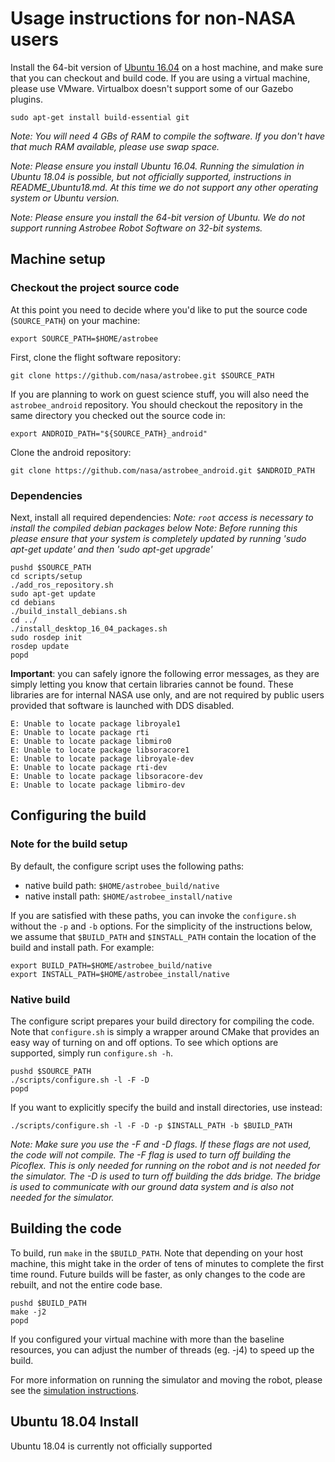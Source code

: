 # Usage instructions for non-NASA users

Install the 64-bit version of [Ubuntu 16.04](http://releases.ubuntu.com/16.04)
on a host machine, and make sure that you can checkout and build code.
If you are using a virtual machine, please use VMware. Virtualbox doesn't
support some of our Gazebo plugins.

    sudo apt-get install build-essential git

*Note: You will need 4 GBs of RAM to compile the software. If you don't have
that much RAM available, please use swap space.*

*Note: Please ensure you install Ubuntu 16.04. Running the simulation in Ubuntu 18.04 is possible, but not officially supported, instructions in README_Ubuntu18.md. At this time we do not support
any other operating system or Ubuntu version.*

*Note: Please ensure you install the 64-bit version of Ubuntu. We do not
support running Astrobee Robot Software on 32-bit systems.*

## Machine setup

### Checkout the project source code

At this point you need to decide where you'd like to put the source code
(`SOURCE_PATH`) on your machine:

    export SOURCE_PATH=$HOME/astrobee

First, clone the flight software repository:

    git clone https://github.com/nasa/astrobee.git $SOURCE_PATH


If you are planning to work on guest science stuff, you will also need the
`astrobee_android` repository. You should checkout the repository in the same
directory you checked out the source code in:

    export ANDROID_PATH="${SOURCE_PATH}_android"


Clone the android repository:

    git clone https://github.com/nasa/astrobee_android.git $ANDROID_PATH


### Dependencies

Next, install all required dependencies:
*Note: `root` access is necessary to install the compiled debian packages below*
*Note: Before running this please ensure that your system is completely updated
    by running 'sudo apt-get update' and then 'sudo apt-get upgrade'*

    pushd $SOURCE_PATH
    cd scripts/setup
    ./add_ros_repository.sh
    sudo apt-get update
    cd debians
    ./build_install_debians.sh
    cd ../
    ./install_desktop_16_04_packages.sh
    sudo rosdep init
    rosdep update
    popd

**Important**: you can safely ignore the following error messages, as they are simply letting you know that certain libraries cannot be found. These libraries are for internal NASA use only, and are not required by public users provided that software is launched with DDS disabled.

    E: Unable to locate package libroyale1
    E: Unable to locate package rti
    E: Unable to locate package libmiro0
    E: Unable to locate package libsoracore1
    E: Unable to locate package libroyale-dev
    E: Unable to locate package rti-dev
    E: Unable to locate package libsoracore-dev
    E: Unable to locate package libmiro-dev

## Configuring the build

### Note for the build setup
By default, the configure script uses the following paths:
  - native build path: `$HOME/astrobee_build/native`
  - native install path: `$HOME/astrobee_install/native`

If you are satisfied with these paths, you can invoke the `configure.sh` without
the `-p` and `-b` options. For the simplicity of the instructions below,
we assume that `$BUILD_PATH` and `$INSTALL_PATH` contain the location of the
build and install path. For example:

    export BUILD_PATH=$HOME/astrobee_build/native
    export INSTALL_PATH=$HOME/astrobee_install/native

### Native build

The configure script prepares your build directory for compiling the code. Note
that `configure.sh` is simply a wrapper around CMake that provides an easy way
of turning on and off options. To see which options are supported, simply run
`configure.sh -h`.

    pushd $SOURCE_PATH
    ./scripts/configure.sh -l -F -D
    popd

If you want to explicitly specify the build and install directories, use
instead:

    ./scripts/configure.sh -l -F -D -p $INSTALL_PATH -b $BUILD_PATH

*Note: Make sure you use the -F and -D flags. If these flags are not used, the
code will not compile. The -F flag is used to turn off building the Picoflex.
This is only needed for running on the robot and is not needed for the
simulator. The -D is used to turn off building the dds bridge. The bridge is
used to communicate with our ground data system and is also not needed for the
simulator.*

## Building the code

To build, run `make` in the `$BUILD_PATH`. Note that depending on your host
machine, this might take in the order of tens of minutes to complete the first
time round. Future builds will be faster, as only changes to the code are
rebuilt, and not the entire code base.

    pushd $BUILD_PATH
    make -j2
    popd

If you configured your virtual machine with more than the baseline resources,
you can adjust the number of threads (eg. -j4) to speed up the build.

For more information on running the simulator and moving the robot, please see
the [simulation instructions](simulation/sim_overview.md).

## Ubuntu 18.04 Install

Ubuntu 18.04 is currently not officially supported
